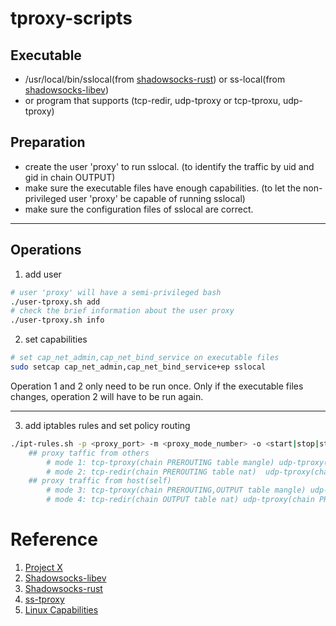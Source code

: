 # tproxy-scripts
## Executable
- /usr/local/bin/sslocal(from [shadowsocks-rust](https://github.com/shadowsocks/shadowsocks-rust)) or ss-local(from [shadowsocks-libev](https://github.com/shadowsocks/shadowsocks-libev))
- or program that supports (tcp-redir, udp-tproxy or tcp-tproxu, udp-tproxy)

## Preparation
- create the user 'proxy' to run sslocal. (to identify the traffic by uid and gid in chain OUTPUT)
- make sure the executable files have enough capabilities. (to let the non-privileged user 'proxy' be capable of running sslocal)
- make sure the configuration files of sslocal are correct.

---

## Operations
1. add user
```bash
# user 'proxy' will have a semi-privileged bash
./user-tproxy.sh add
# check the brief information about the user proxy
./user-tproxy.sh info
```
2. set capabilities
```bash
# set cap_net_admin,cap_net_bind_service on executable files
sudo setcap cap_net_admin,cap_net_bind_service+ep sslocal
```
Operation 1 and 2 only need to be run once.
Only if the executable files changes, operation 2 will have to be run again.

---
3. add iptables rules and set policy routing
```bash
./ipt-rules.sh -p <proxy_port> -m <proxy_mode_number> -o <start|stop|status>
	## proxy taffic from others
	    # mode 1: tcp-tproxy(chain PREROUTING table mangle) udp-tproxy(chain PREROUTING table mangle)
	    # mode 2: tcp-redir(chain PREROUTING table nat)  udp-tproxy(chain PREROUTING table mangle)
	## proxy traffic from host(self)
	    # mode 3: tcp-tproxy(chain PREROUTING,OUTPUT table mangle) udp-tproxy(chain PREROUTING,OUTPUT table mangle)
	    # mode 4: tcp-redir(chain OUTPUT table nat) udp-tproxy(chain PREROUTING,OUTPUT table mangle)
```

# Reference
1. [Project X](https://xtls.github.io/)
2. [Shadowsocks-libev](https://github.com/shadowsocks/shadowsocks-libev)
3. [Shadowsocks-rust](https://github.com/shadowsocks/shadowsocks-rust)
4. [ss-tproxy](https://github.com/zfl9/ss-tproxy)
5. [Linux Capabilities](https://github.com/ContainerSolutions/capabilities-blog)
